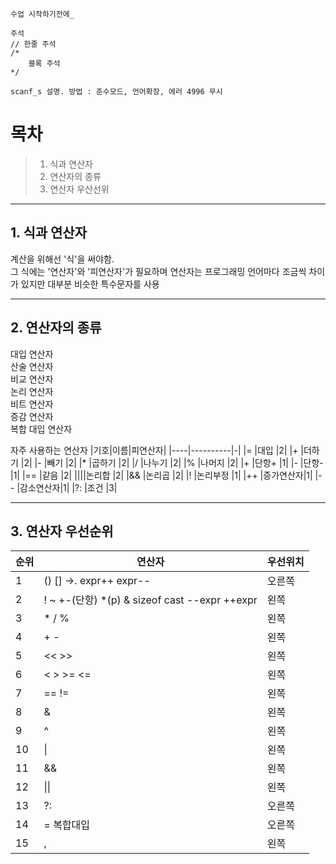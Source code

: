 
```
수업 시작하기전에_ 

주석
// 한줄 주석
/* 
    블록 주석
*/

scanf_s 설명. 방법 : 준수모드, 언어확장, 에러 4996 무시    
```

# 목차
> 1. 식과 연산자
> 2. 연산자의 종류
> 3. 연산자 우산선위

- - -
## 1. 식과 연산자

계산을 위해선 '식'을 써야함.   
그 식에는 '연산자'와 '피연산자'가 필요하며 연산자는 프로그래밍 언어마다 조금씩 차이가 있지만 대부분 비슷한 특수문자를 사용  

- - -

## 2. 연산자의 종류

대입 연산자   
산술 연산자   
비교 연산자   
논리 연산자   
비트 연산자   
증감 연산자   
복합 대입 연산자   


자주 사용하는 연산자
|기호|이름|피연산자|
|----|----------|-|
|=   |대입      |2|
|+   |더하기    |2|
|-   |빼기      |2|
|*   |곱하기    |2|
|/   |나누기    |2|
|%   |나머지    |2|
|+   |단항+     |1|
|-   |단항-     |1|
|==  |같음      |2|
|\|\||논리합    |2|
|&&  |논리곱    |2|
|!   |논리부정  |1|
|++  |증가연산자|1|
|--  |감소연산자|1|
|?:  |조건      |3|

- - -

## 3. 연산자 우선순위


|순위|연산자                                   |우선위치|
|--|---------------------------------------------|------|
|1 |() [] ->. expr++ expr--                      |오른쪽|
|2 |! ~ +-(단항) *(p) & sizeof cast --expr ++expr|왼쪽  |
|3 |* / %                                        |왼쪽  |
|4 |+ -                                          |왼쪽  |
|5 |<< >>                                        |왼쪽  |
|6 |< > >= <=                                    |왼쪽  |
|7 |== !=                                        |왼쪽  |
|8 |&                                            |왼쪽  |
|9 |^                                            |왼쪽  |
|10|\|                                           |왼쪽  |
|11|&&                                           |왼쪽  |
|12|\|\|                                         |왼쪽  |
|13|?:                                           |오른쪽|
|14|= 복합대입                                   |오른쪽|
|15|,                                            |왼쪽  |
